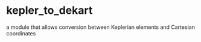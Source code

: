 # kepler_to_dekart
a module that allows conversion between Keplerian elements and Cartesian coordinates
